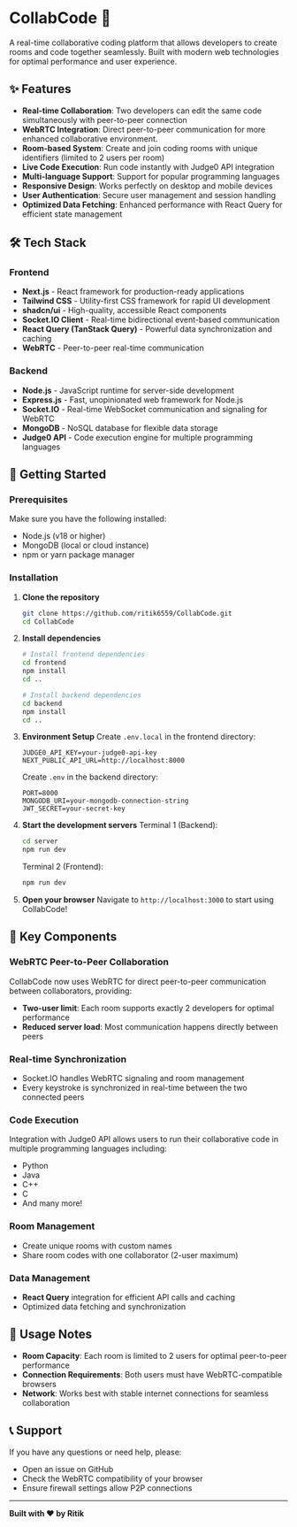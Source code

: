 # CollabCode 🚀
A real-time collaborative coding platform that allows developers to create rooms and code together seamlessly. Built with modern web technologies for optimal performance and user experience.

## ✨ Features
- **Real-time Collaboration**: Two developers can edit the same code simultaneously with peer-to-peer connection
- **WebRTC Integration**: Direct peer-to-peer communication for more enhanced collaborative environment.
- **Room-based System**: Create and join coding rooms with unique identifiers (limited to 2 users per room)
- **Live Code Execution**: Run code instantly with Judge0 API integration
- **Multi-language Support**: Support for popular programming languages
- **Responsive Design**: Works perfectly on desktop and mobile devices
- **User Authentication**: Secure user management and session handling
- **Optimized Data Fetching**: Enhanced performance with React Query for efficient state management

## 🛠️ Tech Stack
### Frontend
- **Next.js** - React framework for production-ready applications
- **Tailwind CSS** - Utility-first CSS framework for rapid UI development
- **shadcn/ui** - High-quality, accessible React components
- **Socket.IO Client** - Real-time bidirectional event-based communication
- **React Query (TanStack Query)** - Powerful data synchronization and caching
- **WebRTC** - Peer-to-peer real-time communication

### Backend
- **Node.js** - JavaScript runtime for server-side development
- **Express.js** - Fast, unopinionated web framework for Node.js
- **Socket.IO** - Real-time WebSocket communication and signaling for WebRTC
- **MongoDB** - NoSQL database for flexible data storage
- **Judge0 API** - Code execution engine for multiple programming languages

## 🚀 Getting Started
### Prerequisites
Make sure you have the following installed:
- Node.js (v18 or higher)
- MongoDB (local or cloud instance)
- npm or yarn package manager

### Installation
1. **Clone the repository**
   ```bash
   git clone https://github.com/ritik6559/CollabCode.git
   cd CollabCode
   ```

2. **Install dependencies**
   ```bash
   # Install frontend dependencies
   cd frontend
   npm install
   cd ..
   
   # Install backend dependencies
   cd backend
   npm install
   cd ..
   ```

3. **Environment Setup**
   Create `.env.local` in the frontend directory:
   ```env
   JUDGE0_API_KEY=your-judge0-api-key
   NEXT_PUBLIC_API_URL=http://localhost:8000
   ```
   
   Create `.env` in the backend directory:
   ```env
   PORT=8000
   MONGODB_URI=your-mongodb-connection-string
   JWT_SECRET=your-secret-key
   ```

4. **Start the development servers**
   Terminal 1 (Backend):
   ```bash
   cd server
   npm run dev
   ```
   
   Terminal 2 (Frontend):
   ```bash
   npm run dev
   ```

5. **Open your browser**
   Navigate to `http://localhost:3000` to start using CollabCode!

## 🔧 Key Components

### WebRTC Peer-to-Peer Collaboration
CollabCode now uses WebRTC for direct peer-to-peer communication between collaborators, providing:
- **Two-user limit**: Each room supports exactly 2 developers for optimal performance
- **Reduced server load**: Most communication happens directly between peers

### Real-time Synchronization
- Socket.IO handles WebRTC signaling and room management
- Every keystroke is synchronized in real-time between the two connected peers

### Code Execution
Integration with Judge0 API allows users to run their collaborative code in multiple programming languages including:
- Python
- Java
- C++
- C
- And many more!

### Room Management
- Create unique rooms with custom names
- Share room codes with one collaborator (2-user maximum)

### Data Management
- **React Query** integration for efficient API calls and caching
- Optimized data fetching and synchronization

## 📝 Usage Notes
- **Room Capacity**: Each room is limited to 2 users for optimal peer-to-peer performance
- **Connection Requirements**: Both users must have WebRTC-compatible browsers
- **Network**: Works best with stable internet connections for seamless collaboration

## 📞 Support
If you have any questions or need help, please:
- Open an issue on GitHub
- Check the WebRTC compatibility of your browser
- Ensure firewall settings allow P2P connections

---
**Built with ❤️ by Ritik**
